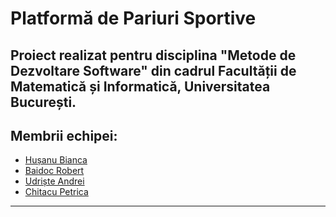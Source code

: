 #  Platformă de Pariuri Sportive
Proiect realizat pentru disciplina "Metode de Dezvoltare Software" din cadrul Facultății de Matematică și Informatică, Universitatea București.
---

## Membrii echipei:

- [Hușanu Bianca](https://github.com/biancaaaq)
- [Baidoc Robert](https://github.com/baidocc)
- [Udriște Andrei](https://github.com/andreiudriste)
- [Chitacu Petrica](https://github.com/picky04)

---
